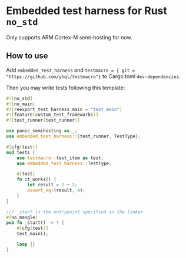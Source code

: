 # Embedded test harness for Rust `no_std`

Only supports ARM Cortex-M semi-hosting for now.

## How to use

Add `embedded_test_harness` and
`testmacro = { git = "https://github.com/yhql/testmacro"}`
to Cargo.toml `dev-dependencies`.

Then you may write tests following this template:

```Rust
#![no_std]
#![no_main]
#![reexport_test_harness_main = "test_main"]
#![feature(custom_test_frameworks)]
#![test_runner(test_runner)]

use panic_semihosting as _;
use embedded_test_harness::{test_runner, TestType};

#[cfg(test)]
mod tests {
    use testmacro::test_item as test;
    use embedded_test_harness::TestType;

    #[test]
    fn it_works() {
        let result = 2 + 2;
        assert_eq!(result, 4);
    }
}

/// _start is the entrypoint specified in the linker
#[no_mangle]
pub fn _start() -> ! {
    #[cfg(test)]
    test_main();

    loop {}
}
```
